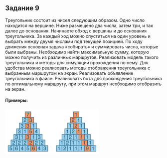 ## Задание 9
Треугольник состоит из чисел следующим образом. Одно число находится на вершине. Ниже размещено два числа, затем три, и так далее до основания. Начинаете обход с вершины и до основания треугольника. За каждый ход можно спуститься на один уровень и выбрать между двумя числами под текущей позицией. По ходу движения основная задача «собирать» и суммировать числа, которые были выбраны. Необходимо найти максимальную сумму, которую можно получить из различных маршрутов. Реализовать модель такого треугольника и методы для симуляции прохождения по нему. Для удобства можно реализовать методы отображения треугольника с выбранным маршрутом на экран. Реализовать объявление треугольника в файле. Реализовать бота для прохождения треугольника по оптимальному маршруту, при этом маршрут необходимо отобразить на экран.
<br>
#### Примеры:
![Examples](img/examples.png)
